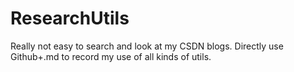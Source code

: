 # ResearchUtils

Really not easy to search and look at my CSDN blogs. Directly use Github+.md to record my use of all kinds of utils.

